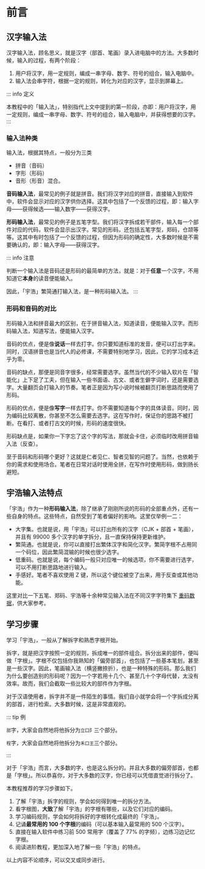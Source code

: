 <script setup>
import Chaifen from '@/chaifen/Chaifen.vue'
</script>

# 前言

## 汉字输入法

<div class="flex justify-left flex-wrap">
<Chaifen char='漢' id='漢' :parts='[3,3,1,3,4]' />
<Chaifen char='字' id='字' :parts='[3,3]' />
<Chaifen char='輸' id='輸' :parts='[7,2,1,4,2]' />
<Chaifen char='入' id='入' :parts='[2]' />
</div>

汉字输入法，顾名思义，就是汉字（部首、笔画）录入进电脑中的方法。大多数时候，输入的过程，有两个阶段：

1. 用户将汉字，用一定规则，编成一串字母、数字、符号的组合，输入电脑中。
2. 输入法会串字符，根据一定的规则，转化为对应的汉字，显示到屏幕上。

::: info 定义

本教程中的「输入法」，特别指代上文中提到的第一阶段，亦即：用户将汉字，用一定规则，编成一串字母、数字、符号的组合，输入电脑中，并获得想要的汉字。
:::

### 输入法种类

输入法，根据其特点，一般分为三类

- 拼音（音码）
- 字形（形码）
- 音形（形音）混合。
<div class="flex justify-left flex-wrap">
<Chaifen char='音' id='音' :parts='[5,4]' />
<Chaifen char='码' id='码' :parts='[5,3]' />
</div>

**音码输入法**，最常见的例子就是拼音。我们将汉字对应的拼音，直接输入到软件中，软件会显示对应的汉字供你选择。这其中包括了一个反馈的过程，即：输入字母——获得候选——输入数字——获得汉字。
<div class="flex justify-left flex-wrap">
<Chaifen char='形' id='形' :parts='[4,3]' />
<Chaifen char='碼' id='碼' :parts='[5,10]' />
</div>

**形码输入法**，最常见的例子是五笔字型。我们将汉字拆成若干部件，输入每一个部件对应的代码，软件会显示出汉字。常见的形码，还包括五笔字型，郑码，仓颉等等。这其中有时包括了一个反馈的过程，但因为形码的确定性，大多数时候是不需要确认的，即：输入字母——获得汉字。
<div class="flex justify-left flex-wrap">
<Chaifen char='拆' id='拆' :parts='[3,4,1]' />
<Chaifen char='分' id='分' :parts='[2,2]' />
</div>

::: info 注意

判断一个输入法是音码还是形码的最简单的方法，就是：对于**任意**一个汉字，不用知道它**本身**的读音便能输入。

因此，「宇浩」繁简通打输入法，是一种形码输入法。
:::

### 形码和音码的对比

形码输入法和拼音最大的区别，在于拼音输入法，知道读音，便能输入汉字。而形码输入法，知道写法，便能输入汉字。

音码的优点，便是像**说话**一样去打字。你只要知道标准的发音，便可以打出字来。同时，汉语拼音也是当代人的必修课，不需要特别地学习，因此，它的学习成本近乎为零。

音码的缺点，那便是同音字很多，经常需要选字。虽然当代的不少输入软片在「智能化」上下足了工夫，但在输入一些书面语、古文、或者生僻字词时，还是需要选字。大量翻页会打输入的节奏。笔者正是因为写小说时候被翻页打断思路而使用了形码。

<Chaifen char='優' id='優' :parts='[2,2,4,2,4,3]' />

形码的优点，便是像**写字**一样去打字。你不需要知道每个字的具体读音。同时，因为编码比较离散，你甚至不怎么需要去选字。这在写作时，保证你的思路不被打断。在看打、或者打古文的时候，形码的速度很快。

<Chaifen char='缺' id='缺' :parts='[6,2,2]' />

形码缺点是，如果你一下字忘了这个字的写法，那就会卡住，必须临时改用拼音输入法（反查）。

至于音码和形码哪个更好？这就是仁者见仁、智者见智的问题了。当然，也依赖于你的需求和使用场合。笔者在日常对话时使用全拼，在写作时使用形码，做到扬长避短。

## 宇浩输入法特点

「宇浩」作为一种**形码输入法**，除了继承了刚刚所说的形码的全部重点外，还有一些自身的特点。这些特点，自然受到了笔者偏好的影响。这里仅举例一二：

- 大字集。也就是说，用「宇浩」可以打出所有的汉字（CJK + 部首 + 笔画），并且有 99000 多个汉字的单字拆分，且一直保持保持更新维护。
- 繁简通。也就是说，你可以直接打出繁体汉字和简化汉字。繁简字根不占用同一个码位，因此繁简混输的时候也很少选字。
- 低重码。也就是说，每个编码一般只对应唯一的候选项，你不需要进行选字，可以不用打断思路地进行输入。
- 手感好。笔者不喜欢使用 Z 键，所以这个键位被空了出来，用于反查或其他功能。

这里对比一下五笔、郑码、宇浩等十余种常见输入法在不同汉字字符集下 [重码数据](../docs/statistics)，供大家参考。

## 学习步骤

学习「宇浩」，一般从了解拆字和熟悉字根开始。

拆字，就是把汉字按照一定的规则，拆成唯一的部件组合。拆分出来的部件，便叫做「字根」。字根不仅包括你我熟知的「偏旁部首」，也包括了一些基本笔划，甚至是一些汉字。因此，笔画输入法（横竖撇捺折），也是一种特殊的形码。那么我们为什么要创造别的形码呢？因为一个字若用十几个、甚至几十个字母代替，太没有效率。故而，我们会截取一些比较大的部件作为字根。

对于汉语使用者，拆字并不是一件陌生的事情。我们自小就学会将一个字拆成分离的部首，进行检索。大多数时候，这是非常直观的。

::: tip 例

`部`字，大家会自然地将他拆分为`立口阝`三个部分。  

`程`字，大家会自然地将他拆分为`禾口王`三个部分。  
<div class="flex justify-left flex-wrap">
<Chaifen char='部' id='部' :parts='[5,3,2]' />
<Chaifen char='程' id='程' :parts='[5,3,4]' />
</div>
:::

对于「宇浩」而言，大多数的字，也是这么拆分的。并且大多数的偏旁部首，也都是「字根」。所以恭喜你，对于大多数的汉字，你已经可以凭借直觉进行拆分了。

本教程推荐的学习步骤如下。

1. 了解「宇浩」拆字的规则，学会如何得到唯一的拆分方法。
2. 看字根图，**大致**了解「宇浩」的字根有哪些，以及它们对应的编码。
3. 学习编码规则，学会如何将拆好的字根转化成最终的「宇浩」。
4. 记诵**最常用的 100 个字根**的编码（可以基本输入最常用的 500 个汉字）。
5. 直接在输入软件中练习前 500 常用字（覆盖了 77% 的字频），边练习边记忆字根。
6. 阅读进阶教程，更加深入地了解一些「宇浩」的特点。

以上内容不论顺序，可以交叉或同步进行。
